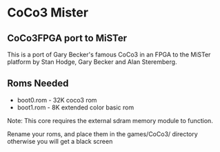 # CoCo3 Mister


## CoCo3FPGA port to MiSTer

This is a port of Gary Becker's famous CoCo3 in an FPGA to the MiSTer platform by Stan Hodge, Gary Becker and Alan Steremberg.

## Roms Needed

* boot0.rom - 32K coco3 rom
* boot1.rom - 8K extended color basic rom

Note: This core requires the external sdram memory module to function.

Rename your roms, and place them in the games/CoCo3/ directory
otherwise you will get a black screen



